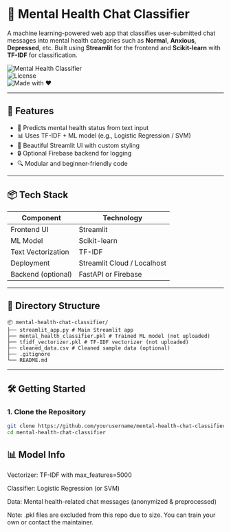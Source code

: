 # 🧠 Mental Health Chat Classifier

A machine learning-powered web app that classifies user-submitted chat messages into mental health categories such as **Normal**, **Anxious**, **Depressed**, etc. Built using **Streamlit** for the frontend and **Scikit-learn** with **TF-IDF** for classification.

![Mental Health Classifier](https://img.shields.io/badge/Streamlit-Enabled-green?style=flat-square&logo=streamlit)  
![License](https://img.shields.io/badge/license-MIT-blue.svg)  
![Made with ❤️](https://img.shields.io/badge/made%20with-%E2%9D%A4-red)

---

## 🚀 Features

- 🧠 Predicts mental health status from text input
- 📊 Uses TF-IDF + ML model (e.g., Logistic Regression / SVM)
- 🎨 Beautiful Streamlit UI with custom styling
- 🔒 Optional Firebase backend for logging
- 🔍 Modular and beginner-friendly code

---

## 📦 Tech Stack

| Component     | Technology          |
|---------------|---------------------|
| Frontend UI   | Streamlit           |
| ML Model      | Scikit-learn        |
| Text Vectorization | TF-IDF         |
| Deployment    | Streamlit Cloud / Localhost |
| Backend (optional) | FastAPI or Firebase |

---

## 📁 Directory Structure

```
📦 mental-health-chat-classifier/
├── streamlit_app.py # Main Streamlit app
├── mental_health_classifier.pkl # Trained ML model (not uploaded)
├── tfidf_vectorizer.pkl # TF-IDF vectorizer (not uploaded)
├── cleaned_data.csv # Cleaned sample data (optional)
├── .gitignore
└── README.md

```


---

## 🛠️ Getting Started

### 1. Clone the Repository

```bash
git clone https://github.com/yourusername/mental-health-chat-classifier.git
cd mental-health-chat-classifier
```


## 📊 Model Info
Vectorizer: TF-IDF with max_features=5000

Classifier: Logistic Regression (or SVM)

Data: Mental health-related chat messages (anonymized & preprocessed)

Note: .pkl files are excluded from this repo due to size. You can train your own or contact the maintainer.